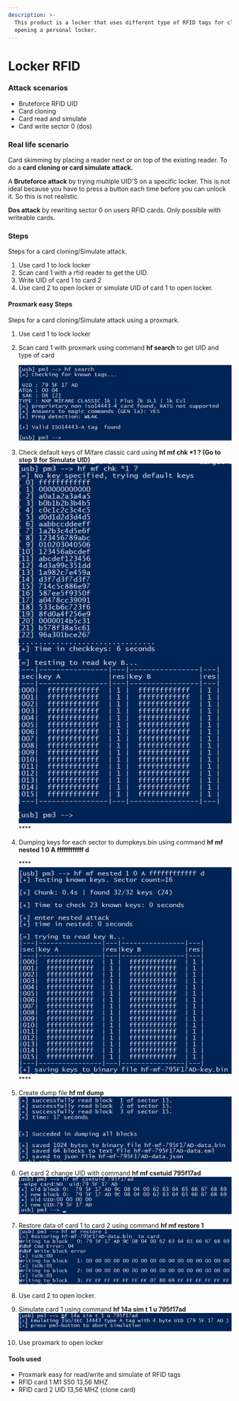 ```yaml
---
description: >-
  This product is a locker that uses different type of RFID tags for closing and
  opening a personal locker.
---
```


# Locker RFID

### Attack scenarios  <a id="docs-internal-guid-3ff257f3-7fff-da25-d793-8eaf5bb546b7"></a>

* Bruteforce RFID UID 
* Card cloning
* Card read and simulate 
* Card write sector 0 \(dos\)

### Real life scenario  <a id="docs-internal-guid-6a79a191-7fff-0996-04ca-bf7b26f938f4"></a>

Card skimming by placing a reader next or on top of the existing reader. To do a **card cloning or card simulate attack.**

A **Bruteforce attack** by trying multiple UID'S on a specific locker. This is not ideal because you have to press a button each time  before you can unlock it. So this is not realistic.

**Dos attack** by rewriting sector 0 on users RFID cards. Only possible with writeable cards.  


### Steps

Steps for  a card cloning/Simulate attack.

1. Use card 1 to lock locker
2. Scan card 1 with a rfid reader to get the UID.
3. Write UID of card 1 to card 2
4. Use card 2 to open locker or simulate UID of card 1 to open locker.

#### Proxmark easy Steps

Steps for  a card cloning/Simulate attack using a proxmark.

1. Use card 1 to lock locker
2. Scan card 1 with proxmark  using command **hf search** to get UID and type of card

   ![](../.gitbook/assets/afbeelding%20%286%29.png)

3. Check default keys of Mifare classic card using **hf mf chk \*1 ? \(Go to step 9 for Simulate UID\)**![](../.gitbook/assets/afbeelding%20%285%29.png)  **** 

4. Dumping keys for each sector to dumpkeys.bin using command **hf mf nested 1 0 A ffffffffffff d**  

   \*\*\*\*![](../.gitbook/assets/afbeelding%20%282%29.png)\*\*\*\*

5. Create dump file **hf mf dump**   ![](../.gitbook/assets/afbeelding%20%2812%29.png)
6. Get card 2 change UID with command **hf mf csetuid 795f17ad** ![](../.gitbook/assets/afbeelding%20%287%29.png) 
7. Restore data of card 1 to card 2 using command **hf mf restore 1** ![](../.gitbook/assets/afbeelding%20%283%29.png) 
8. Use card 2 to open locker.
9. Simulate card 1 using command **hf 14a sim t 1 u 795f17ad** ![](../.gitbook/assets/afbeelding%20%281%29.png) 
10. Use proxmark to open locker

#### Tools used

* Proxmark easy for read/write and simulate of RFID tags
* RFID card 1 M1 S50 13,56 MHZ
* RFID card 2 UID 13,56 MHZ \(clone card\)

